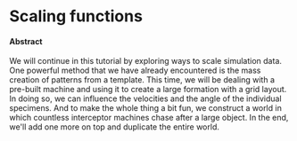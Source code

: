 # Scaling functions

#### Abstract

We will continue in this tutorial by exploring ways to scale simulation data. One powerful method that we have already encountered is the mass creation of patterns from a template. This time, we will be dealing with a pre-built machine and using it to create a large formation with a grid layout. In doing so, we can influence the velocities and the angle of the individual specimens. And to make the whole thing a bit fun, we construct a world in which countless interceptor machines chase after a large object. In the end, we'll add one more on top and duplicate the entire world.
